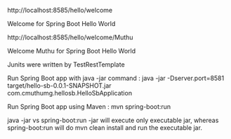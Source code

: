 http://localhost:8585/hello/welcome

Welcome for Spring Boot Hello World

http://localhost:8585/hello/welcome/Muthu

Welcome Muthu for Spring Boot Hello World


Junits were written by TestRestTemplate


Run Spring Boot app with java -jar command :
java -jar -Dserver.port=8581 target/hello-sb-0.0.1-SNAPSHOT.jar com.cmuthumg.hellosb.HelloSbApplication

Run Spring Boot app using Maven :
mvn spring-boot:run

java -jar vs spring-boot:run
-jar will execute only executable jar, whereas spring-boot:run will do mvn clean install and run the executable jar.
